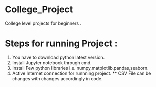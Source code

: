 # College_Project
College level projects for beginners . 
# Steps for running Project :
1) You have to download python latest version.
2) Install Jupyter notebook through cmd.
3) Install Few python libraries i.e. numpy,matplotlib,pandas,seaborn.
4) Active Internet connection for runnning project.
** CSV File can be changes with changes accordingly in code.  
